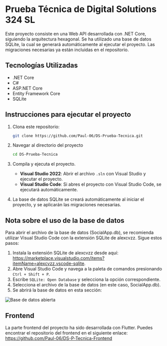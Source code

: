 # Prueba Técnica de Digital Solutions 324 SL
Este proyecto consiste en una Web API desarrollada con .NET Core, siguiendo la arquitectura hexagonal. Se ha utilizado una base de datos SQLite, la cual se generará automáticamente al ejecutar el proyecto. Las migraciones necesarias ya están incluidas en el repositorio.

## Tecnologías Utilizadas
- .NET Core
- C#
- ASP.NET Core
- Entity Framework Core
- SQLite

## Instrucciones para ejecutar el proyecto
1. Clona este repositorio: 
   ```bash
   git clone https://github.com/Paul-06/DS-Prueba-Tecnica.git
   ```
2. Navegar al directorio del proyecto
   ```bash
   cd DS-Prueba-Tecnica
   ```
3. Compila y ejecuta el proyecto.
   - **Visual Studio 2022**: Abrir el archivo `.sln` con Visual Studio y ejecutar el proyecto.
   - **Visual Studio Code**: Si abres el proyecto con Visual Studio Code, se ejecutará automáticamente.

4. La base de datos SQLite se creará automáticamente al iniciar el proyecto, y se aplicarán las migraciones necesarias.

## Nota sobre el uso de la base de datos
Para abrir el archivo de la base de datos (SocialApp.db), se recomienda utilizar Visual Studio Code con la extensión SQLite de alexcvzz. Sigue estos pasos:
1. Instala la extensión SQLite de alexcvzz desde aquí: https://marketplace.visualstudio.com/items?itemName=alexcvzz.vscode-sqlite.
2. Abre Visual Studio Code y navega a la paleta de comandos presionando `Ctrl + Shift + P`.
3. Escribe `SQLite: Open Database` y selecciona la opción correspondiente.
4. Selecciona el archivo de la base de datos (en este caso, SocialApp.db).
5. Se abrirá la base de datos en esta sección:

![Base de datos abierta](https://onedrive.live.com/embed?resid=182AAB43E4CB067F%216190&authkey=%21AEZHswwSnccjyPA&width=497&height=290)

## Frontend
La parte frontend del proyecto ha sido desarrollada con Flutter. Puedes encontrar el repositorio del frontend en el siguiente enlace:
https://github.com/Paul-06/DS-P-Tecnica-Frontend
